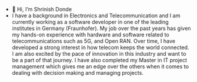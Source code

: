 - 👋 Hi, I’m Shrinish Donde
- I have a background in Electronics and Telecommunication and I am currently working as a software developer in one of the leading institutes in Germany (Fraunhofer). My job over the past years has given my hands-on experience with hardware and software related to telecommunications such as 5G, and Open RAN. Over time, I have developed a strong interest in how telecom keeps the world connected. I am also excited by the pace of innovation in this industry and want to be a part of that journey. I have also completed my Master in IT project management which gives me an edge over the others when it comes to dealing with decision making and managing projects.

<!---
shrin18/shrin18 is a ✨ special ✨ repository because its `README.md` (this file) appears on your GitHub profile.
You can click the Preview link to take a look at your changes.
--->
